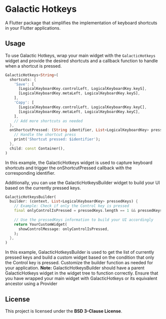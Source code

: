# Galactic Hotkeys

A Flutter package that simplifies the implementation of keyboard shortcuts in your Flutter applications.

## Usage

To use Galactic Hotkeys, wrap your main widget with the `GalacticHotkeys` widget and provide the desired shortcuts and a callback function to handle when a shortcut is pressed.

```dart
GalacticHotkeys<String>(
  shortcuts: {
    'Save': [
      [LogicalKeyboardKey.controlLeft, LogicalKeyboardKey.keyS],
      [LogicalKeyboardKey.metaLeft, LogicalKeyboardKey.keyS],
    ],
    'Copy': [
      [LogicalKeyboardKey.controlLeft, LogicalKeyboardKey.keyC],
      [LogicalKeyboardKey.metaLeft, LogicalKeyboardKey.keyC],
    ],
    // Add more shortcuts as needed
  },
  onShortcutPressed: (String identifier, List<LogicalKeyboardKey> pressedKeys) {
    // Handle the shortcut press
    print('Shortcut pressed: $identifier');
  },
  child: const Container(),
)
```

In this example, the GalacticHotkeys widget is used to capture keyboard shortcuts and trigger the onShortcutPressed callback with the corresponding identifier.


Additionally, you can use the GalacticHotkeysBuilder widget to build your UI based on the currently pressed keys.

```dart
GalacticHotkeysBuilder(
  builder: (context, List<LogicalKeyboardKey> pressedKeys) {
    // Example: Check if only the Control key is pressed
    final onlyControlIsPressed = pressedKeys.length == 1 && pressedKeys.first == LogicalKeyboardKey.controlLeft;
    
    // Use the pressedKeys information to build your UI accordingly
    return YourCustomWidget(
      showControlMessage: onlyControlIsPressed,
    );
  },
)
```
In this example, GalacticHotkeysBuilder is used to get the list of currently pressed keys and build a custom widget based on the condition that only the Control key is pressed. Customize the builder function as needed for your application.
**Note:** GalacticHotkeysBuilder should have a parent GalacticHotkeys widget in the widget tree to function correctly. Ensure that you have wrapped your main widget with GalacticHotkeys or its equivalent ancestor using a Provider

## License

This project is licensed under the **BSD 3-Clause License**.

